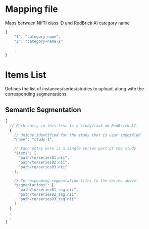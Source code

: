 # Mapping file

Maps between NIfTI class ID and RedBrick AI category name

```js
{
    "1": "category-name",
    "2": "category-name-2"
    .
    .
}
```

# Items List

Defines the list of instances/series/studies to upload, along with the corresponding segmentations.

## Semantic Segmentation

```js
[
  // Each entry in this list is a study/task on RedBrick AI
  {
    // Unique identified for the study that is user specified
    "name": "study-1",

    // Each entry here is a single series part of the study
    "items": [
      "path/to/series01.nii",
      "path/to/series02.nii",
      "path/to/series03.nii"
    ],

    // Corresponding segmentation files to the series above
    "segmentations": [
      "path/to/series01_seg.nii",
      "path/to/series02_seg.nii",
      "path/to/series03_seg.nii"
    ]
  }
  .
  .
]
```
